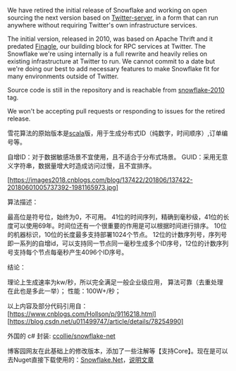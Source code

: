 We have retired the initial release of Snowflake and working on open sourcing
the next version based on
[Twitter-server](https://twitter.github.io/twitter-server/), in a form that can
run anywhere without requiring Twitter's own infrastructure services.

The initial version, released in 2010, was based on Apache Thrift and it
predated [Finagle](https://twitter.github.io/finagle/), our building
block for RPC services at Twitter.  The Snowflake we're using internally is a
full rewrite and heavily relies on existing infrastructure at Twitter to run.
We cannot commit to a date but we're doing our best to add necessary features to
make Snowflake fit for many environments outside of Twitter.

Source code is still in the repository and is reachable from
[snowflake-2010](https://github.com/twitter/snowflake/releases/tag/snowflake-2010)
tag.

We won't be accepting pull requests or responding to issues for the retired
release.

雪花算法的原始版本是[scala](https://github.com/twitter/snowflake/releases/tag/snowflake-2010)版，用于生成分布式ID（纯数字，时间顺序）,订单编号等。

自增ID：对于数据敏感场景不宜使用，且不适合于分布式场景。
GUID：采用无意义字符串，数据量增大时造成访问过慢，且不宜排序。

[https://images2018.cnblogs.com/blog/137422/201806/137422-20180601005737392-1981165973.jpg]

算法描述：

最高位是符号位，始终为0，不可用。
41位的时间序列，精确到毫秒级，41位的长度可以使用69年。时间位还有一个很重要的作用是可以根据时间进行排序。
10位的机器标识，10位的长度最多支持部署1024个节点。
12位的计数序列号，序列号即一系列的自增id，可以支持同一节点同一毫秒生成多个ID序号，12位的计数序列号支持每个节点每毫秒产生4096个ID序号。

结论：

理论上生成速率为kw/秒，所以完全满足一般企业级应用， 算法可靠（去重处理在此也是多此一举）；
性能：100W+/秒；

以上内容及部分代码引用自：
[https://www.cnblogs.com/Hollson/p/9116218.html]
[https://blog.csdn.net/u011499747/article/details/78254990]


外国的 c# 封装: [ccollie/snowflake-net](https://github.com/ccollie/snowflake-net)


博客园网友在此基础上的修改版本，添加了一些注解等【支持Core】。现在是可以去Nuget直接下载使用的：[Snowflake.Net](https://github.com/dunitian/snowflake-net)，[说明文章](https://www.cnblogs.com/dunitian/p/6130543.html)
